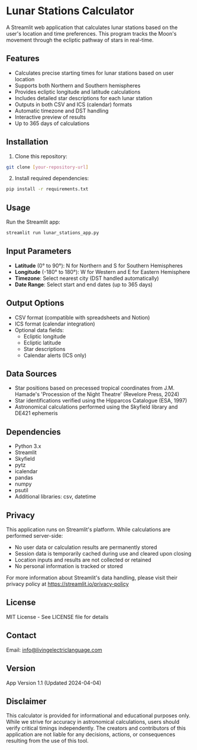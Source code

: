 # Lunar Stations Calculator

A Streamlit web application that calculates lunar stations based on the user's location and time preferences. This program tracks the Moon's movement through the ecliptic pathway of stars in real-time.

## Features

- Calculates precise starting times for lunar stations based on user location
- Supports both Northern and Southern hemispheres
- Provides ecliptic longitude and latitude calculations
- Includes detailed star descriptions for each lunar station
- Outputs in both CSV and ICS (calendar) formats
- Automatic timezone and DST handling
- Interactive preview of results
- Up to 365 days of calculations

## Installation

1. Clone this repository:
```bash
git clone [your-repository-url]
```

2. Install required dependencies:
```bash
pip install -r requirements.txt
```

## Usage

Run the Streamlit app:
```bash
streamlit run lunar_stations_app.py
```

## Input Parameters

- **Latitude** (0° to 90°): N for Northern and S for Southern Hemispheres
- **Longitude** (-180° to 180°): W for Western and E for Eastern Hemisphere
- **Timezone**: Select nearest city (DST handled automatically)
- **Date Range**: Select start and end dates (up to 365 days)

## Output Options

- CSV format (compatible with spreadsheets and Notion)
- ICS format (calendar integration)
- Optional data fields:
  - Ecliptic longitude
  - Ecliptic latitude
  - Star descriptions
  - Calendar alerts (ICS only)

## Data Sources

- Star positions based on precessed tropical coordinates from J.M. Hamade's 'Procession of the Night Theatre' (Revelore Press, 2024)
- Star identifications verified using the Hipparcos Catalogue (ESA, 1997)
- Astronomical calculations performed using the Skyfield library and DE421 ephemeris

## Dependencies

- Python 3.x
- Streamlit
- Skyfield
- pytz
- icalendar
- pandas
- numpy
- psutil
- Additional libraries: csv, datetime

## Privacy

This application runs on Streamlit's platform. While calculations are performed server-side:
- No user data or calculation results are permanently stored
- Session data is temporarily cached during use and cleared upon closing
- Location inputs and results are not collected or retained
- No personal information is tracked or stored

For more information about Streamlit's data handling, please visit their privacy policy at https://streamlit.io/privacy-policy

## License

MIT License - See LICENSE file for details

## Contact

Email: info@livingelectriclanguage.com

## Version

App Version 1.1 (Updated 2024-04-04)

## Disclaimer

This calculator is provided for informational and educational purposes only. While we strive for accuracy in astronomical calculations, users should verify critical timings independently. The creators and contributors of this application are not liable for any decisions, actions, or consequences resulting from the use of this tool.
